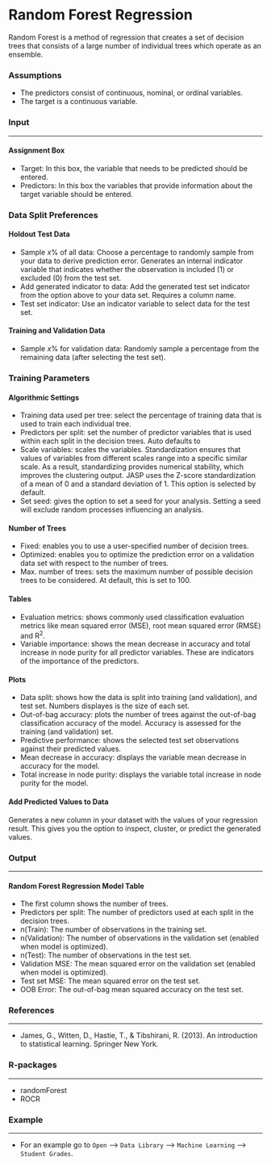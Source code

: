 Random Forest Regression
==========================

Random Forest is a method of regression that creates a set of decision trees that consists of a large number of individual trees which operate as an ensemble. 

### Assumptions
- The predictors consist of continuous, nominal, or ordinal variables.
- The target is a continuous variable.

### Input 
-------
#### Assignment Box 
- Target: In this box, the variable that needs to be predicted should be entered. 
- Predictors: In this box the variables that provide information about the target variable should be entered. 

### Data Split Preferences
#### Holdout Test Data
- Sample *x*% of all data: Choose a percentage to randomly sample from your data to derive prediction error. Generates an internal indicator variable that indicates whether the observation is included (1) or excluded (0) from the test set.
- Add generated indicator to data: Add the generated test set indicator from the option above to your data set. Requires a column name.
- Test set indicator: Use an indicator variable to select data for the test set.

#### Training and Validation Data
- Sample *x*% for validation data: Randomly sample a percentage from the remaining data (after selecting the test set).

### Training Parameters 
#### Algorithmic Settings
- Training data used per tree: select the percentage of training data that is used to train each individual tree.
- Predictors per split: set the number of predictor variables that is used within each split in the decision trees. Auto defaults to  
- Scale variables: scales the variables. Standardization ensures that values of variables from different scales range into a specific similar scale. As a result, standardizing provides numerical stability, which improves the clustering output. JASP uses the Z-score standardization of a mean of 0 and a standard deviation of 1. This option is selected by default.
- Set seed: gives the option to set a seed for your analysis. Setting a seed will exclude random processes influencing an analysis.

#### Number of Trees
- Fixed: enables you to use a user-specified number of decision trees. 
- Optimized: enables you to optimize the prediction error on a validation data set with respect to the number of trees. 
- Max. number of trees: sets the maximum number of possible decision trees to be considered. At default, this is set to 100.

#### Tables  
- Evaluation metrics: shows commonly used classification evaluation metrics like mean squared error (MSE), root mean squared error (RMSE) and R<sup>2</sup>.
- Variable importance: shows the mean decrease in accuracy and total increase in node purity for all predictor variables. These are indicators of the importance of the predictors.

#### Plots
- Data split: shows how the data is split into training (and validation), and test set. Numbers displayes is the size of each set.
- Out-of-bag accuracy: plots the number of trees against the out-of-bag classification accuracy of the model. Accuracy is assessed for the training (and validation) set.
- Predictive performance: shows the selected test set observations against their predicted values.
- Mean decrease in accuracy: displays the variable mean decrease in accuracy for the model.
- Total increase in node purity: displays the variable total increase in node purity for the model.

#### Add Predicted Values to Data
Generates a new column in your dataset with the values of your regression result. This gives you the option to inspect, cluster, or predict the generated values.

### Output
-------

#### Random Forest Regression Model Table
- The first column shows the number of trees.
- Predictors per split: The number of predictors used at each split in the decision trees.
- n(Train): The number of observations in the training set.
- n(Validation): The number of observations in the validation set (enabled when model is optimized).
- n(Test): The number of observations in the test set.
- Validation MSE: The mean squared error on the validation set (enabled when model is optimized).
- Test set MSE: The mean squared error on the test set.
- OOB Error: The out-of-bag mean squared accuracy on the test set.

### References
-------
- James, G., Witten, D., Hastie, T., & Tibshirani, R. (2013). An introduction to statistical learning. Springer New York.

### R-packages 
--- 
- randomForest
- ROCR

### Example 
--- 
- For an example go to `Open` --> `Data Library` --> `Machine Learning` --> `Student Grades`.  


